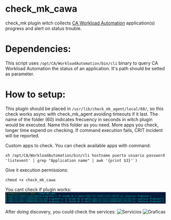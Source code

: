 # check_mk_cawa
check_mk plugin witch collects [CA Workload Automation](https://en.wikipedia.org/wiki/CA_Workload_Automation_AE) application(s) progress and alert on status trouble.


# Dependencies:
This script uses ``/opt/CA/WorkloadAutomation/bin/cli`` binary to query CA Workload Automation the status of an application. It's path should be setted as parameter.

# How to setup:
This plugin should be placed in ``/usr/lib/check_mk_agent/local/60/``, so this check works async with check_mk_agent avoiding timeouts if it last. The name of the folder (60) indicates frecuency in seconds in witch plugin would be executed. Name this folder as you need. More apps you check, longer time expend on checking. If command execution fails, CRIT incident will be reported.

Custom apps to check. You can check available apps with command:
```
sh /opt/CA/WorkloadAutomation/bin/cli hostname puerto usuario password 'listevent' | grep "Application name" | awk '{print $3}'`)
```

Give it execution permissions:
```
chmod +x check_mk_cawa
```
You cant check if plugin works:
![Chequeo del plugin](https://github.com/martinmartossimon/check_mk_cawa/blob/master/images/check_output.png)

After doing discovery, you could check the services:
![Servicios]()
![Graficas]()

